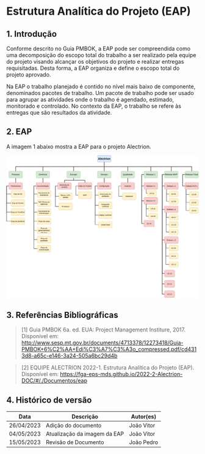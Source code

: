 # Estrutura Analítica do Projeto (EAP)


## 1. Introdução

Conforme descrito no Guia PMBOK, a EAP pode ser compreendida como uma decomposição do escopo total do trabalho a ser realizado pela equipe do projeto visando alcançar os objetivos do projeto e realizar entregas requisitadas. Desta forma, a EAP organiza e define o escopo total do projeto aprovado.

Na EAP o trabalho planejado é contido no nível mais baixo de componente, denominados pacotes de trabalho. Um pacote de trabalho pode ser usado para agrupar as atividades onde o trabalho é agendado, estimado, monitorado e controlado. No contexto da EAP, o trabalho se refere às entregas que são resultados da atividade.


## 2. EAP

A imagem 1 abaixo mostra a EAP para o projeto Alectrion.

![ Imagem 1: Estrutura Analítica do Projeto Alectrion](../assets/eap.png)

## 3. Referências Bibliográficas

<!-- Referências enumeradas-->

> [1] Guia PMBOK 6a. ed. EUA: Project Management Institure, 2017. Disponível em: http://www.sesp.mt.gov.br/documents/4713378/12273418/Guia-PMBOK+6%C2%AA+Edi%C3%A7%C3%A3o_compressed.pdf/cd4313d8-a65c-e146-3a24-505a6bc29d4b

> [2] EQUIPE ALECTRION 2022-1. Estrutura Analítica do Projeto (EAP). Disponível em: https://fga-eps-mds.github.io/2022-2-Alectrion-DOC/#/./Documentos/eap

## 4. Histórico de versão

|**Data**|**Descrição**|**Autor(es)**|
|--------|-------------|--------------|
|26/04/2023| Adição do documento | João Vitor |
|04/05/2023| Atualização da imagem da EAP | João Vitor |
|15/05/2023| Revisão de Documento | João Pedro |